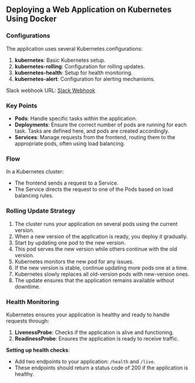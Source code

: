 ## Deploying a Web Application on Kubernetes Using Docker

### Configurations
The application uses several Kubernetes configurations:
1. **kubernetes**: Basic Kubernetes setup.
2. **kubernetes-rolling**: Configuration for rolling updates.
3. **kubernetes-health**: Setup for health monitoring.
4. **kubernetes-alert**: Configuration for alerting mechanisms.

Slack webhook URL: [Slack Webhook](https://hooks.slack.com/services/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)

### Key Points
- **Pods**: Handle specific tasks within the application.
- **Deployments**: Ensure the correct number of pods are running for each task. Tasks are defined here, and pods are created accordingly.
- **Services**: Manage requests from the frontend, routing them to the appropriate pods, often using load balancing.

### Flow
In a Kubernetes cluster:
- The frontend sends a request to a Service.
- The Service directs the request to one of the Pods based on load balancing rules.

### Rolling Update Strategy
1. The cluster runs your application on several pods using the current version.
2. When a new version of the application is ready, you deploy it gradually.
3. Start by updating one pod to the new version.
4. This pod serves the new version while others continue with the old version.
5. Kubernetes monitors the new pod for any issues.
6. If the new version is stable, continue updating more pods one at a time.
7. Kubernetes slowly replaces all old-version pods with new-version ones.
8. The update ensures that the application remains available without downtime.

### Health Monitoring
Kubernetes ensures your application is healthy and ready to handle requests through:
1. **LivenessProbe**: Checks if the application is alive and functioning.
2. **ReadinessProbe**: Ensures the application is ready to receive traffic.

**Setting up health checks**:
- Add two endpoints to your application: `/health` and `/live`.
- These endpoints should return a status code of 200 if the application is healthy.